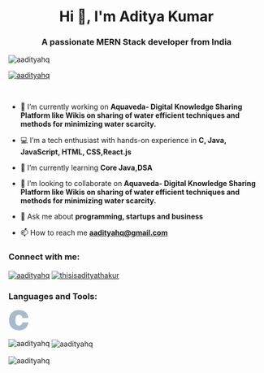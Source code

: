 <h1 align="center">Hi 👋, I'm Aditya Kumar</h1>
<h3 align="center">A passionate MERN Stack developer from India</h3>

<p align="left"> <img src="https://komarev.com/ghpvc/?username=aadityahq&label=Profile%20views&color=0e75b6&style=flat" alt="aadityahq" /> </p>

<p align="left"> <a href="https://github.com/ryo-ma/github-profile-trophy"><img src="https://github-profile-trophy.vercel.app/?username=aadityahq" alt="aadityahq" /></a> </p>

<p align="left"> <a href="https://twitter.com/" target="blank"><img src="https://img.shields.io/twitter/follow/?logo=twitter&style=for-the-badge" alt="" /></a> </p>

- 🔭 I’m currently working on **Aquaveda- Digital Knowledge Sharing Platform like Wikis on
sharing of water efficient techniques and methods for minimizing water scarcity.**

- 💻 I’m a tech enthusiast with hands-on experience in **C, Java, JavaScript, HTML, CSS,React.js**

- 🌱 I’m currently learning **Core Java,DSA**

- 👯 I’m looking to collaborate on **Aquaveda- Digital Knowledge Sharing Platform like Wikis on
sharing of water efficient techniques and methods for minimizing water scarcity.**

- 💬 Ask me about **programming, startups and business**

- 📫 How to reach me **aadityahq@gmail.com**

  

<h3 align="left">Connect with me:</h3>
<p align="left">
<a href="https://linkedin.com/in/aadityahq" target="blank"><img align="center" src="https://raw.githubusercontent.com/rahuldkjain/github-profile-readme-generator/master/src/images/icons/Social/linked-in-alt.svg" alt="aadityahq" height="30" width="40" /></a>
<a href="https://instagram.com/thisisadityathakur" target="blank"><img align="center" src="https://raw.githubusercontent.com/rahuldkjain/github-profile-readme-generator/master/src/images/icons/Social/instagram.svg" alt="thisisadityathakur" height="30" width="40" /></a>
</p>

<h3 align="left">Languages and Tools:</h3>
<p align="left"> <a href="https://www.cprogramming.com/" target="_blank" rel="noreferrer"> <img src="https://raw.githubusercontent.com/devicons/devicon/master/icons/c/c-original.svg" alt="c" width="40" height="40"/> </a> </p>

<p><img align="left" src="https://github-readme-stats.vercel.app/api/top-langs?username=aadityahq&show_icons=true&locale=en&layout=compact" alt="aadityahq" /></p>

<p>&nbsp;<img align="center" src="https://github-readme-stats.vercel.app/api?username=aadityahq&show_icons=true&locale=en" alt="aadityahq" /></p>

<p><img align="center" src="https://github-readme-streak-stats.herokuapp.com/?user=aadityahq&" alt="aadityahq" /></p>
